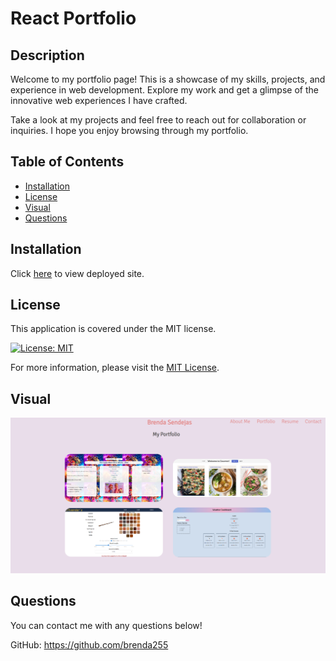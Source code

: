 # React Portfolio
  ## Description
  Welcome to my portfolio page! This is a showcase of my skills, projects, and experience in web development. Explore my work and get a glimpse of the innovative web experiences I have crafted.

  Take a look at my projects and feel free to reach out for collaboration or inquiries. I hope you enjoy browsing through my portfolio.


  ## Table of Contents
  * [Installation](#installation)
  * [License](#license)
  * [Visual](#visual)
  * [Questions](#questions)
  


  ## Installation
  Click [here](https://lovely-malabi-244998.netlify.app/) to view deployed site. 

  ## License

This application is covered under the MIT license.

[![License: MIT](https://img.shields.io/badge/License-MIT-yellow.svg)](https://opensource.org/licenses/MIT)

For more information, please visit the [MIT License](https://opensource.org/licenses/MIT).

  ## Visual
  ![](./src/images/portfolio.png)

  ## Questions
  You can contact me with any questions below! 


  GitHub: https://github.com/brenda255 
  
